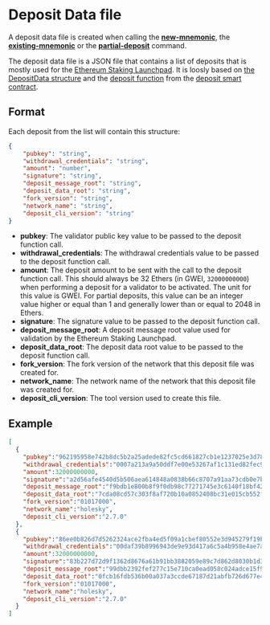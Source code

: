 # Deposit Data file

A deposit data file is created when calling the **[new-mnemonic](new_mnemonic.md)**, the **[existing-mnemonic](existing_mnemonic.md)** or the **[partial-deposit](partial_deposit.md)** command.

The deposit data file is a JSON file that contains a list of deposits that is mostly used for the [Ethereum Staking Launchpad](https://github.com/ethereum/staking-launchpad). It is loosly based on [the DepositData structure](https://github.com/ethereum/consensus-specs/blob/dev/specs/phase0/beacon-chain.md#depositdata) and the [deposit function](https://github.com/ethereum/consensus-specs/blob/dev/specs/phase0/deposit-contract.md#deposit-function) from the [deposit smart contract](https://github.com/ethereum/consensus-specs/blob/dev/specs/phase0/deposit-contract.md).

## Format
Each deposit from the list will contain this structure:
```JSON
{
    "pubkey": "string",
    "withdrawal_credentials": "string",
    "amount": "number",
    "signature": "string",
    "deposit_message_root": "string",
    "deposit_data_root": "string",
    "fork_version": "string",
    "network_name": "string",
    "deposit_cli_version": "string"
}
```

- **pubkey**: The validator public key value to be passed to the deposit function call.
- **withdrawal_credentials**: The withdrawal credentials value to be passed to the deposit function call.
- **amount**: The deposit amount to be sent with the call to the deposit function call. This should always be 32 Ethers (in GWEI, `32000000000`) when performing a deposit for a validator to be activated. The unit for this value is GWEI. For partial deposits, this value can be an integer value higher or equal than 1 and generally lower than or equal to 2048 in Ethers.
- **signature**: The signature value to be passed to the deposit function call.
- **deposit_message_root**: A deposit message root value used for validation by the Ethereum Staking Launchpad.
- **deposit_data_root**: The deposit data root value to be passed to the deposit function call.
- **fork_version**: The fork version of the network that this deposit file was created for.
- **network_name**: The network name of the network that this deposit file was created for.
- **deposit_cli_version**: The tool version used to create this file.

## Example
```JSON
[
  {
    "pubkey":"962195958e742b8dc5b2a25adede82fc5cd661827cb1e1237025e3d7847801aa5584d5bfdc6893413264cccfbff54128",
    "withdrawal_credentials":"0007a213a9a50ddf7e00e53267af1c131ed82fec947f1c9656b54f9a20f7a87f",
    "amount":32000000000,
    "signature":"a2d56afe4540d5b506aea614848a0838b66c8707a91aa73cdb0e7b59d819f16be64881b5b621184b1668f4f1d024094a1861c5af783ded675b5763047c069c5eb805649f7c04656c96b31b0bccc34ed93c8fcd8f2e4a9e5c03453f305089d765",
    "deposit_message_root":"f9bdb1e800b8f9f0db98c77271745e3c6140f18bf420543bda84fa92c393ddc7",
    "deposit_data_root":"7cda08cd57c303f8af720b10a0852408bc31e015cb552f0029fc1024b8a1d615",
    "fork_version":"01017000",
    "network_name":"holesky",
    "deposit_cli_version":"2.7.0"
  },
  {
    "pubkey":"86ee0b826d7d5262324ace2fba4ed5f09a1cbef80552e3d945279f19bc4118a98e9a93257eb4c7731ccc10c19835d24f",
    "withdrawal_credentials":"00daf39b8996943de9e93d417a6c5a4b958e4ae7a4d6e27f72aa08d41faa012f",
    "amount":32000000000,
    "signature":"83b227d72d9f1362d8676a61b91bb3882059e89c7d862d8030b1d37e890143869c105a78efce2a734f202da95076782219010e896ec9f8328a9e553134773626810d6c455bc1250a20e52a01684c051dd3e46151587267214cbb396673a13e89",
    "deposit_message_root":"99dbb2392fef277c15e710ca0ead058c024adce15f9e8f369bbaea939c0009ed",
    "deposit_data_root":"0fcb16fdb536b00a037a3ccde67187d21abfb726d677e40709ae6910d44377a5",
    "fork_version":"01017000",
    "network_name":"holesky",
    "deposit_cli_version":"2.7.0"
  }
]
```